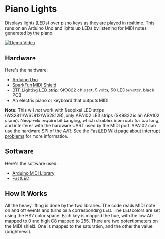 # Piano Lights

Displays lights (LEDs) over piano keys as they are played in realtime. This runs on an Arduino Uno and lights up LEDs by listening for MIDI notes generated by the piano.

[![Demo Video](https://img.youtube.com/vi/VID/0.jpg)](https://www.youtube.com/watch?v=VID)


## Hardware

Here's the hardware:

- [Arduino Uno](https://store-usa.arduino.cc/products/arduino-uno-rev3?selectedStore=us)
- [SparkFun MIDI Shield](https://www.sparkfun.com/products/12898)
- [BTF Lighting LED strip](https://www.btf-lighting.com/collections/sk9822/products/1-sk9822-led-pixel-strip-data-and-clock-dc5v?variant=25941426831460): SK9822 chipset, 5 volts, 50 LEDs/meter, black PCB
- An electric piano or keyboard that outputs MIDI

**Note:** This will *not* work with Neopixel LED strips (WS2811/WS2812/WS2812B), only APA102 LED strips (SK9822 is an APA102 clone). Neopixels require bit banging, which disables interrupts for too long, and interferes with the hardware UART used by the MIDI port. APA102 can use the hardware SPI of the AVR. See the [FastLED Wiki page about interrupt problems](https://github.com/FastLED/FastLED/wiki/Interrupt-problems) for more information.

## Software

Here's the software used:

- [Arduino MIDI Library](https://github.com/FortySevenEffects/arduino_midi_library)
- [FastLED](https://fastled.io)

## How It Works

All the heavy lifting is done by the two libraries. The code reads MIDI note on and off events and turns on a corresponding LED. The LED colors are set using the HSV color space. Each key is mapped the hue, with the low A0 mapped to 0 and high C8 mapped to 255. There are two potentiometers on the MIDI shield. One is mapped to the saturation, and the other the value (brightness).

